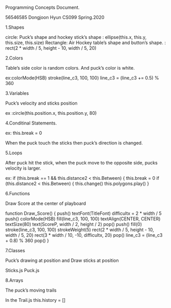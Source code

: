 Programming Concepts Document.

56546585 
Dongjoon Hyun
CS099
Spring.2020

1.Shapes

circle: Puck’s shape and hockey stick’s shape : ellipse(this.x, this.y, this.size, this.size)
Rectangle: Air Hockey table’s shape and button’s shape. : rect(2 * width / 5, height - 10, width / 5, 20)


2.Colors

Table’s side color is random colors. And puck’s color is white.

ex:colorMode(HSB)
   stroke(line_c3, 100, 100)
   line_c3 = (line_c3 += 0.5) % 360


3.Variables

Puck’s velocity and sticks position

ex :circle(this.position.x, this.position.y, 80)


4.Conditinal Statements.

ex: this.break = 0

When the puck touch the sticks then puck’s direction is changed.


5.Loops

After puck hit the stick, when the puck move to the opposite side, pucks velocity is larger.

ex: if (this.break == 1 && this.distance2 < this.Between) {
      this.break = 0
      if (this.distance2 < this.Between) {
        this.change()
        this.polygons.play()
      }


6.Functions

Draw Score at the center of playboard

function Draw_Score() {
  push()
  textFont(TitleFont)
  difficultx = 2 * width / 5
  push()
  colorMode(HSB)
  fill(line_c3, 100, 100)
  textAlign(CENTER, CENTER)
  textSize(80)
  text(ScoreP, width / 2, height / 2)
  pop()
  push()
  fill(0)
  stroke(line_c3, 100, 100)
  strokeWeight(5)
  rect(2 * width / 5, height - 10, width / 5, 20)
  rect(3 * width / 10, -10, difficultx, 20)
  pop()
  line_c3 = (line_c3 + 0.8) % 360
  pop()
}


7.Classes

Puck’s drawing at position and Draw sticks at position

Sticks.js
Puck.js


8.Arrays

The puck’s moving trails 

In the Trail.js
this.history = []
